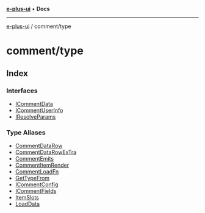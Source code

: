 [**e-plus-ui**](../../README.md) • **Docs**

***

[e-plus-ui](../../modules.md) / comment/type

# comment/type

## Index

### Interfaces

- [ICommentData](interfaces/ICommentData.md)
- [ICommentUserInfo](interfaces/ICommentUserInfo.md)
- [IResolveParams](interfaces/IResolveParams.md)

### Type Aliases

- [CommentDataRow](type-aliases/CommentDataRow.md)
- [CommentDataRowExTra](type-aliases/CommentDataRowExTra.md)
- [CommentEmits](type-aliases/CommentEmits.md)
- [CommentItemRender](type-aliases/CommentItemRender.md)
- [CommentLoadFn](type-aliases/CommentLoadFn.md)
- [GetTypeFrom](type-aliases/GetTypeFrom.md)
- [ICommentConfig](type-aliases/ICommentConfig.md)
- [ICommentFields](type-aliases/ICommentFields.md)
- [ItemSlots](type-aliases/ItemSlots.md)
- [LoadData](type-aliases/LoadData.md)
